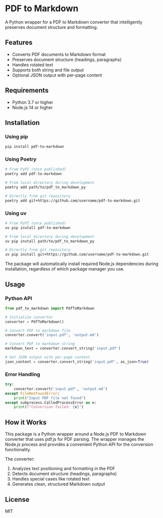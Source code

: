 # PDF to Markdown

A Python wrapper for a PDF to Markdown converter that intelligently preserves document structure and formatting.

## Features

- Converts PDF documents to Markdown format
- Preserves document structure (headings, paragraphs)
- Handles rotated text
- Supports both string and file output
- Optional JSON output with per-page content

## Requirements

- Python 3.7 or higher
- Node.js 14 or higher

## Installation

### Using pip
```bash
pip install pdf-to-markdown
```

### Using Poetry
```bash
# From PyPI (once published)
poetry add pdf-to-markdown

# From local directory during development
poetry add path/to/pdf_to_markdown_py

# Directly from git repository
poetry add git+https://github.com/username/pdf-to-markdown.git
```

### Using uv
```bash
# From PyPI (once published)
uv pip install pdf-to-markdown

# From local directory during development
uv pip install path/to/pdf_to_markdown_py

# Directly from git repository
uv pip install git+https://github.com/username/pdf-to-markdown.git
```

The package will automatically install required Node.js dependencies during installation, regardless of which package manager you use.

## Usage

### Python API

```python
from pdf_to_markdown import PdfToMarkdown

# Initialize converter
converter = PdfToMarkdown()

# Convert PDF to markdown file
converter.convert('input.pdf', 'output.md')

# Convert PDF to markdown string
markdown_text = converter.convert_string('input.pdf')

# Get JSON output with per-page content
json_content = converter.convert_string('input.pdf', as_json=True)
```

### Error Handling

```python
try:
    converter.convert('input.pdf', 'output.md')
except FileNotFoundError:
    print("Input PDF file not found")
except subprocess.CalledProcessError as e:
    print(f"Conversion failed: {e}")
```

## How it Works

This package is a Python wrapper around a Node.js PDF to Markdown converter that uses pdf.js for PDF parsing. The wrapper manages the Node.js process and provides a convenient Python API for the conversion functionality.

The converter:
1. Analyzes text positioning and formatting in the PDF
2. Detects document structure (headings, paragraphs)
3. Handles special cases like rotated text
4. Generates clean, structured Markdown output

## License

MIT
